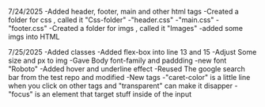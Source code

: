 7/24/2025
-Added header, footer, main and other html tags
-Created a folder for css , called it "Css-folder"
    -"header.css"
    -"main.css"
    -"footer.css"
-Created a folder for imgs , called it "Images"
    -added some imgs into HTML

7/25/2025
-Added classes 
-Added flex-box into line 13 and 15
-Adjust Some size and px to img 
-Gave Body font-family and paddding
    -new font "Roboto"
-Added hover and underline effect 
-Reused The google search bar from the test repo and modified 
-New tags
    -"caret-color" is a little line when you click on other tags and "transparent" can make it disapper
    -"focus" is an element that target stuff inside of the input
